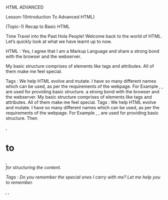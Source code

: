 
HTML ADVANCED

Lesson-1(Introduction To Advanced HTML)

(Topic-1) Recap to Basic HTML

Time Travel into the Past
Hola People! Welcome back to the world of HTML. Let’s quickly look at what we have learnt up to now.

HTML : Yes, I agree that I am a Markup Language and share a strong bond with the browser and the webserver.

My basic structure comprises of elements like tags and attributes. All of them make me feel special.

Tags : We help HTML evolve and mutate. I have so many different names which can be used, as per the requirements of the webpage.
For Example <html>, <head>, <body> are used for providing basic structure.
a strong bond with the browser and the webserver.
My basic structure comprises of elements like tags and attributes. All of them make me feel special.
Tags : We help HTML evolve and mutate. I have so many different names which can be used, as per the requirements of the webpage.
For Example <html>, <head>, <body> are used for providing basic structure.
Then <p>, <h1> to <h6>, <br> for structuring the content.

Tags : Do you remember the special ones I carry with me? Let me help you to remember. <div> <a>, <image>, <title>
The above tags helps you to make your web page more interactive.

Select the right answer
How can we change the size of an image?
`<img src="image.png" alt="200%">`
`<img src="image.png" height="20%" width="10%">`
`No you just cannot do it`
`<img src="image.png" size="200%">`


Attributes : Let me tell you a secret, tags alone won’t help you enjoy the entire journey. We make them interesting and effective. We have different names.

href : You can use me with the anchor tag
src : You can use me with the image tag

style : I rule the presentation of the document. You can use me in paragraphs, headings, body etc..

Can you help us add a hyperlink to our webpage?
<
href="https://www.instagram.com/intellect/">Come and learn to code !</
>

Tap the correct answer to fill in the blanks

`a/` | `a` | `div` | `/div`


(Topic-2) Addition to Basic HTML tags

Newly added
Fear of Missing Out. Nobody wants to miss out on anything these days, such is our digital world.
Did you know that style can be used as a HTML tag?
We can build a new form, a table, we can even prepare a list just by using the <form>, <table>, <li> tags.

Using style as an element is termed as embedded style.
Denotation: <style> & </style>
Location : It’s placed inside the head tag.
Usage: It lets you enhance the look and feel of the webpage.

Let’s see how it is done.
 <html>
	<head>
		<style>
			<-- All headings visible with purple text color -->
			h1 {
				color:purple;
			}
			<-- All paragraphs text print in blue color -->
			p {
				color:blue;
			}
			<-- Background color of the body should be powderblue -->
			body {
				background-color:powderblue;
			}
		</style>
	</head>
	<body>
		<-- This is a Heading -->
		<h1>Hey, We meet again!!</h1>
		<-- This prints a paragraph-->
		<p>This time with Advanced features.</p>
	</body>
</html>

This is how the changed screen looks.
`<image of the changed screen here/>/the html snippet above`
This is how it's done, using embedded style. We’ll be learning about the other new tags in the next module.

We just told you about using style as a HTML Tag, What is it termed as?
`embedded style`
`Select the right answer`
`tag styling`
`embedded style`
`just style`
`inline styling`

(Topic-3) Let’s Revise - Introduction To Advanced Html

Do you remember learning about an HTML element which can be used both as a tag and an attribute?
`Select the right answer`
`style`
`head`
`body`
`style`
`anchor`

We want to make the background color ‘blue’ for our webpage using embedded styling
<style>
	body {
background-color
: blue; }
</style>
`Tap the correct answer to fill in the blanks`
`head`
`body` | `head`

In HTML we have _________ type of heading tags.
`Select the right answer`
`6`
`7`
`8`
`6`
`5`

(Lesson-2) Creating an Input Field

(Topic-1) Enhancing The Basics HTML

Creating an Input field
You might have noticed quite often websites want you to type information like your name, passwords etc. Here is a simple solution, 
use the input tag.
It comes as a package, with various attributes like id, name, type, placeholder etc.
PS: Don’t panic people, we’ll explain these attributes in detail.

Denotation: <input>
Location : Place it as per your convenience
Usage: Let’s you take input from the user
Special Characteristic: It’s a self closing HTML Tag
Common Attributes: id, type, name, placeholder, value.

Let’s make this more clear in our heads:
 `<-- This will print a paragraph with text color red and a textbox -->`

<p style="color:red;">
	Hey, Yes you. Can I have   your number please:
	<input type="text" placeholder="Number please">
</p>

We just love the color red, so we stylized our paragraph.

See, now even we are able to gather input from the user.
`<mage-of-styled-<p>-tag-above>`
Did you notice, the use of placeholder attribute. Think about it, we’ll get back to it.

Try and display a radio button on the webpage.
`text` | `radio` | `ssubmit` | `checkbox`
`<-- this will display a Radio button--> ` 
`<input type="___"> Yes`

`<-- This will print a paragraph -->`
`<p>Are you enjoying this ride with us?</p>`
`<p> Sorry :D You ran out of options </p>`

(Topic-2) Let’s Create a Form

The Interactive Section

Do you remember filling and submitting an application form online? We can create one using the <form> element.
The simplest form comprises of Text fields, Radio Buttons, CheckBoxes and a ‘Submit’ button.
Hint: You can always make use of the <input> tag.

Denotation: <form> </form>
Location : Place it as per your convenience (<body>)
Usage: Lets user enter data and submit it
Tags Involved: <input>, <button>, <label>
Common Attributes: action, type, id, name, value

The term, used for placing one tag inside another is called _____
`Select the right answer`
`Nesting`
`Egg-Sitting`
`Looping`
`Nesting`
`Trekking`

Let us explain this to you using a small code.
 <-- This will create a form -->
`<form action="/my-handling-form-page">
	<-- A textbox shows with label 'Name' -->
	Name: <input type="text"><br/>
	<-- A textbox shows with label 'Email'-->
	Email: <input type="text"> <br/>
	<--   Radio buttons created for Selecting Male or Female -->
	Gender: <input type="radio" name="gender" value="male">Male
	<input type="radio" name="gender" value="female">Female <br/>
	<-- This will show a Submit button -->
	<button   type="submit">Submit</button>
</form>`
`<image-of-the-form snippet-above>`

There’s your webform!

Let’s change this to something you may prefer:
action: Lets you define the location, where your collected data is submitted
name, value: Lets you specify name, value for input element. Used as a reference when the form is submitted

Rearrange the below code for creating a simple form
`Drag & rearrange in the appropriate order`
`<form>`
`First Name: <input type="text"><br>`
`Last Name <input type="text">`
`</form>`

For creating a submit button, which attribute contains the “submit” value?

`type`
`name`
`class`
`That’s not even a question!`

(Topic-3) Let’s Table this!

Creating tables in HTML
We all know how important it is sometimes store information in a ordered manner. That’s what tables are there for.
In HTML we use <table> element to create one.
<tr>, <td>, <th> are used to create rows, cells and headers.

Denotation: <table></table>
Location : Inside the <body> element.
Usage: Lets you arrange data in rows & columns.
Tags Involved: <tr>, <td>, <th>.
Common Attributes: align, border, cellpadding, cellspacing.

Let’s create a table:
 <-- This will create a table with border -->
<table border="1">
	<-- This will create a row -->
	<tr>
		<-- This   prints a Heading-->
		<th>Dogs</th>
		<-- This prints another Heading-->
		<th>Cats</th>
	</tr>
	<-- This will   create another row -->
	<tr>
		<-- This will create a column-->
		<td>1</td>
		<-- This will create another   column -->
		<td>0</td>
	</tr>
</table>

`<image-of-created-table-snippet-above>`

We just drew a table
Headings, by default, are bold & center aligned.

Can you help us create a table by filling in the correct answers?
<table border=”1”>
	<__>
		<td>Gelato</td>
		<td>Blueberry</td>
	<__>
</table>
`Select the right answer`
`tf`
`style`
`row`
`tr`

(Topic-4) Creating a List

Can you help us choose all the elements to design a basic form
`Select one or more answers`
`<head>`
`<form>`
`<input>`
`<button>`

A table row is displayed using _____ and the column using _______ .

`Select one or more answers`
`<tr>`
`<th>`
`<td>`
`<tc>`

Which of the following elements do we use for defining the content of a list?
`Select the right answer`
`<list>`
`<li>`
`<il>`
`<ul>`


(Lesson-3) Time To Learn HTML5 !

(Topic-1) Introducing HTML5

Time to move-on
As they say, a new day brings new hope. Such is HTML5 to us.
It is the 5th and latest version of HTML.
It lets you include rich content like, animation, graphics, videos etc on your webpage and marks its presence with <!DOCTYPE html>.

Do you guys remember the html element for creating line breaks?
Select the right answer
`<space>`
`<tr>`
`<br>`
`<dr>`

HTML5 lets you build more interactive forms & web applications.

It removes the need for additional browser plugins.

For a better semantic structure, new elements like header, footer, article etc. are introduced.

Semantic, in layman’s terms means meaningful.

User Experience & User Design both can be enhanced using HTML5.

Leads to a search engine friendly website with new attributes.
Geo-Location support is also provided by HTML5.

Character Set used within the webpage can just be defined using <meta> tag and charset attribute in HTML5.
<meta charset=”UTF-8”>
`UTF-8`, default character encoding used by HTML5.

What are all the new features we get with HTML5?
`Select one or more answers`
`Better media support`
`Cross platform application development`
`New semantic elements to replace most of <div> elemen`ts
`Nothing different, it’s the same`


(Topic-2) Welcoming new elements

All new html elements
New friends have always been welcomed into our lives, so are new elements to HTML5.
<!DOCTYPE html>- for all browsers to be on the same page.
For semantic structure: <header>, <footer>, <article>, <section>, <nav>.
Media Tags: <audio, <video>, <canvas>.
Better Forms with: required, min, max, autofocus, <datalist>, <output> many more..

Time to say Goodbye !
<center> - Centered Alignment
<font>, <u>, <strike> - Font-color, size, underline and strike-through text
<dir> - Directory

Some deprecated attributes.
Elements Removed - width, height, rules, summary
Usage - Attributes of <table> for studying rows and columns.
Name - Specifies name of an input element, deprecated for <form>  but not other elements.
type - Deprecated for <script> used for writing javascript in HTML. Type helps you identify the content in-between.

(Topic-3) Time for some Brain Streak

HTML5 marked its presence with
Select the right answer
`<DOCTYPE! html>.`
`<!DOCTYPE html>.`
`<!HTML doctype>.`
`<!DOCTYPE>.`

Do you remember the names of the newly added tags in HTML5?
Select one or more answers
`<canvas>`
`<div>`
`<header>`
`<audio>`

Which tag can be used for defining character encoding?
`Select the right answer`
`<charset>`
`<div>`
`<meta>`
`<audio>`

What are the various tags not present in HTML5?
`Select one or more answers`
`<center>`
`<font>`
`<u>`
`<audio>`


(Lesson-4) Providing A Semantic Structure

(Topic-1) Header of a webpage

Content that goes on the top
‘Semantic’ signifies meaning or finding logic. So, semantic elements clearly know their content.
To provide a semantic structure using HTML5, we generally ‘Divide and slay’.
Let’s start with the header element.

<image-showing-correct-html-page-structure-header-navigation-content-<aside>-or-<sidebar>-<footer>->

Just like a blog in a magazine has a header where the names goes, for a webpage we follow the same notion.
Denotation: <header> </header>
Location : Inside the <body>
Usage: Acts as a safeplace for your headings(<h1>..<h6>),introductory content. You can even place your website’s logo here.

Let’s take a quick look.
 <header>
	<-- This will print a Heading -->
	<h1>Always bold and big!</h1>
	<-- This will print another Heading -->  
	<h2>Don't underestimate me</h2>
 <header>

<image-of-snippet-above->

We can use as many headers as we want in a webpage.
Making life easier for headings.

Why do you think Semantics is important?
`Select one or more answers`
`For a better structure of a website`
`Makes code more efficient and readable.`
`Just for fun and gags.`
`Provides better accessibility to a webpage`

(Topic-2) Footer of a webpage!

The last section.
<image-showing-footer-section-of-a-web-page->
The same magazine blog would have a footer where the author’s name goes.
In HTML5, Contact information, other web links, Copyright etc of a webpage is segregated using <footer> element.
Denotation: <footer> </footer>.
Location : Inside the <body>.

Let’s have a look at this small code:
 <-- This will create a footer of the webpage -->
<footer>
	<-- This will print a paragraph -->
	<p>
		<-- This will   create a hyperlink with Text Contact -->
		<a href="contact.php"> Contact</a>
		<-- This will create a hyperlink with   Text Blog-->
		<a href="blog.php"> Blog</a>
	</p>
	<-- This will print another paragraph -->
	<p>All rights   reserved</p>
</footer>
You would have noticed, this is the footer content for most websites.
<image-of-footer-snippet-above->

What, according to you, are the purposes that the footer serves?
`Select one or more answers`
`Section for adding messages or reviews.`
`Section for displaying authorship, copyright information.`
`Ignores that section of the webpage.`
`Better Semantic structure and displaying related links`


(Topic-3) The Navigation Section
<image-of-navigation-part->
The menu card in a restaurant has pages marked that guide you to the respective food sections.
The major navigational links of a webpage are like a menu, About etc. are gathered together under the <nav> element.
Denotation: <nav> </nav>.
Location : Inside the <body>.
Creates a neat horizontal menu for major navigational links.

Let’s see how it is done!
 <-- This will create a section in webpage where links are present -->
<nav>
	<-- This will print a paragraph -->
	<p>  
		<-- This will print the texts in bold -->
		<b>Major links of a webpage</b>
	</p>
	<-- This will create a   hyperlink with text About -->
	<a href="About.html"> About</a>
	<-- This will create a hyperlink with text Gallery -->  
	<a href="Gallery.html"> Gallery</a>
	<-- This will create a hyperlink with Text Blog-->
	<a href="Blog.html">   Blog</a>
	<-- This will create a hyperlink with Text Menu -->
	<a href="Menu.html"> Menu</a>
</nav>

<image-of-snippet-above->

We hope you remember using the <b> tag for styling characters in bold.

We can use the <nav> element within the <header> element?
`Select the right answer`
`True`
`False`

(Topic-4) Let’s take a step back!

The following elements <header>, <footer>, <article>, <nav> are together called _____:

`Global Attributes`
`Multimedia Elements`
`Semantic Elements`
`Graphic Elements`

_____ element serves to encapsulate a group of links that works as a collection of offsite links, site navigation, major webpage links.
`Tap the correct answer to fill in the blanks`
`head`
`nav`

Can there be more than one header or footer in a web document?
`Select the right answer`
`True`
`False`

(Lesson-5) More To Semantic Structure

(Topic-1) The Generic Section

It’s different from <div>
Just like a small paragraph on a book’s page.
The section element in HTML5 comprises of the descriptive content like paragraphs of a webpage ,which can be grouped by different headings.
Denotation: <section> </section>.
Location : Inside the <body>.
Usage: Marking up different sections of a webpage

Check this out!
 <-- This will create a section in webpage -->
<section>
	<-- This will print a Heading-->
	<h3> A day in the life of a   sloth</h3>
	<-- This will print a Paragraph -->
	<p>Sloths have always been a spirit animal, for people who love to   sleep.</p>
	<-- This will print another Paragraph -->
	<p>But they only sleep upto 10 hours a day.</p>
</section>

<-- This will create another section in webpage -->
<section>
	<-- This will print a Heading-->
	<h3>Are they really   so slow?</h3>
	<-- This will print a Paragraph -->
	<p>No, they just conserve energy.</p>
</section>
Have a sloth day!
<image-of-<section>-snippet-above>
Learning- The content inside <div> does not have a special meaning whereas in.
<section> our core intention is to divide on the basis of meaning.

How can we distinguish between two section tags?
`Add different headings to them.`
`How does it matter?`
`Place it inside the <nav>.`
`No, we cannot do that.`


(Topic-2) Streamlining the content

Just another article!
Just like an article which is unique and independent. 
The <article> contains content like blog/forum posts. The comment is also an example.
Denotation: <article> </article>.
Location : Inside the <body>.
Usage: Reusable, meaningful, independent components of a webpage.

Give us chance to explain this:
 <-- This will create an article content-->
<article>
	<-- This will print a Heading-->
	<h2>Avengers: Infinity War</h2>
	<-- This will print a Paragraph -->
	<p>
		It's going to be an epic. Thanos, dude you need to relax.
	</p>
	<--   This will print another Paragraph -->
	<p>
		For reviews, keep following the article.
	</p>
</article>

It’s worth the wait.
<img-of-<article>-snippet-above>
<article> can always be used as a child to the <section>.

Can <article> be a part of <section> element?
`Select the right answer`
`True`
`False`

(Topic-3) The aside element

Last but not least.
Remember this sidebox Did you know, we encountered while reading?
Content which is indirectly related to the main content, but is still important, is clubbed together under the <aside> element, tangentially.
Denotation: <aside> </aside>.
Location: Inside the <body>.
Usage: Used as a sidebar; additional content which makes the main content look more useful can be placed inside <aside>.

 <body>
	<-- This will print a paragraph -->
	<p>
		Tony Stark is a part of the movie Infinity Wars.
	</p>
	<-- This will   create a sidebar -->
	<aside>
		<-- This will print a Heading-->
		<h4>Tony Stark</h4>
		<-- This will print a   paragraph -->
		<p>He is the Iron Man !!</p>
	</aside>
</body>
This will surely help you understand it in a better way.
<img-of-snippet-above->
Content is about Infinity Wars, and reference to Tony Stark is the additional information we’ve provided.

Can we use the <aside> element within the <article> element ?
`Select the right answer`
`Yes`
`No`

(Topic-4) Time to brush up!

<aside> can be used as a ______ .?
`Select the right answer`
`Navbar`
`Menubar`
`Sidebar`
`Nobar`

____ is independent and complete from another content.
`Select the right answer`
`<aside>`
`<title>`
`<article>`
`class`

(Lesson-6) Multimedia Elements

(Topic-1) The Audio Support

Let it play!
Who doesn’t enjoy good music!
HTML5 lets you embed music to your webpage.
Achieved using the <audio>, <source> tags.
PS: <source> can be replaced with the src attribute.
Don’t worry! We’ll learn about this via various examples.

Denotation: <audio> </audio>.
Location : Inside the <body>.
Tags Involved: <source>.
Major Attributes Involved: src, type, controls.

Let’s learn about these elements:
 <body>
	<-- This will load an audio -->
	<audio controls="controls">
		<-- This refers the main source of the audio   -->
		<source src ="music.mp3" type="audio/mpeg" >
	</audio>
	<-- This will print a paragraph -->
	<p>
		<--   This will print the text bold-->
		<b>Note:</b>
		The audio tag is not supported in Internet Explorer 8 and earlier   versions.</p>
</body>

Let’s check this out!
<img-of-above-page-displaying-audo-player>
controls: Provides you with the playback functionalities (play, pause, volume).
src: Lets you add URL to embed. Can replace <source> if added with <audio>.
type: Specifies the supported format for audio.

Can we define more than one <source> element in <audio>?
`Select the right answer`
`True` | `yes cos it allows browser choose the supported format`
`False`

(Topic-2) The Video Support

Videos easily catch a user’s attention.
Want to embed a video to your webpage? Here is the <video> element:
Denotation: <video> </video>.
Location : Inside the <body>.
Tags Involved: <source>.
Major Attributes Involved: src, type, controls, width, height, autoplay

Let’s see how we can achieve this:
 <body>
	<-- This will load a video which starts automatically-->
	<video controls="controls" width="200" height="200"   autoplay>
		<-- This refers the main source of the video -->
		<source src="walking_video.mp4" type="video/mp4">
	</video>
	<-- This will print a paragraph -->
	<p>Here is a video for you!!</p>
</body>
<img-of-<video-tag-above->

Adding autoplay, plays the video on webpage load. 
Can also be used for <audio>.
Try adding poster=”URL.png” attribute to the <video>.
Hint: poster lets you add a static frame to the video before the user plays it.

What are all the attributes that can be used with the <video> element?
`Let’s just say all of them?`
`Select the right answer`
`height`
`src`
`poster`
`Let’s just say all of them?`

What will happen if the height and width of the video are not set while the video loads?
`Select the right answer`
`page flickers`
`page does not load`
`page crashes`
`None`

(Topic-3) The Embed Element

Need some extra content?
Seeking help sometimes adds more strength to the task, we can make our web page more interactive by:
Adding third-party/external content to the webpage using <embed>
Denotation: <embed>.
Location: Inside the <body>.
Major Attributes Involved: src, type, width, height.

Let’s try embedding to the document:
 <-- This will create a container for adding an external content-->
<embed src="embed.mov" type="video/quicktime" width="300" height="200" >

<img-of-embeded-stuff-above->
	<-- This will print a paragraph -->
	<p> Embedded a quick video!! </p>

Additional Notes:
Most of the attributes <audio>, <video> and <embed>, can be kept on mute initially, using the muted attribute.
For removing autoplay you have to remove the attribute rather than assigning it’s value as false.

Which attributes help in adjusting the display of embedded content ---?
`Select the right answer`
`height/width`
`poster`
`looped`
`You cannot change for embedded plugins.`

(Topic-4) Try and Answer !

What indicates the browser should begin playing a video after page load, once enough content has been received?
`Select the right answer`
`autoplay`
`autoload`
`auto-buffer`
`buffer`

Which attributes allows users to control volume, playbacks etc.?
`Select the right answer`
`list`
`play`
`controlback`

Which tag is used to define multiple media types for media elements audio and video ?
`Select the right answer`
`<canvas>`
`<sound>`
`<source>`
`<type>`

(Lesson-7) New Additions to form elements
(Topic-1) New form attributes

Making forms more exciting!
With HTML5, forms have become more munchable. 
Let’s learn about them:
<form autocomplete=”on/off”>
Provides an auto-completion option via the browser.
On submitting and reloading the form, it provides the suggestion of the values previously entered.

<fieldset>
Groups together the related elements.
Better view by distinguishable sections.
<input>, <label>, <legend> are nested in.

<legend>
To provide a name/title to the <fieldset>

Wait, we’ll show how it is done.
 <-- This will create a form -->
<form>
	<-- This will create a container for storing similar elements-->
	<fieldset size="30">
		<-- This will provide a name for fieldset -->
		<legend>Contact Information:</legend>
		<-- This will   create a textbox for Email -->
		Email Address Please: <input type="text"><br>
		<-- This will create a textbox for   Phone number-->
		Phone Number Please: <input type="text"><br>
	</fieldset>
<form>

See, we told you it’s easy to achieve.
<img-of-<field-set-field>-above->

Let’s clear our concepts:
`answer`
`<form> <--------------------> Creating Exciting forms`
`<fieldset> <------------------> Similar content`
`<input>  <-------------------> Place to write`
`autocomplete <-------------> An Attribute`

`Question`
`Click to match the appropriate answers`
`<form>`          <---------> `place to write`
`<fieldset>`      <---------> `Creating Exciting forms`
`<input>`         <--------->  `An Attribute`
`autocomplete`    <--------->  `Similar content`


(Topic-2) New Input Elements

Let’s see what <input> has to offer!
Some more attributes have been introduced to <input>.
Have you ever noticed the text displayed in the text field before you enter something? That’s achieved using a placeholder attribute.
 Name: <input type="text" placeholder="ENTER YOUR NAME">

Some fields are supposed to be made mandatory for form submission. It’s easy, just use the required attribute.
 <-- This will create a form -->
<form>
	<-- This will create a textbox for Username -->
	User Name: <input type="text"   required>
	<-- This will create a textbox for Password-->
	Password :<input type="text" required>
</form>

Then we have different values for the type attribute:
<input type=”password”> Masks the password after we enter it.
<input type=”date”> Lets you enter date in YYYY-MM-DD format.
<input type=”number”> Collects numbers either integer or decimal.
<input type=”email”> Helps to enter an email in the abc@mail.com format.
<input type=”url”> Lets you enter an absolute URL.

On the loading of a web page the cursor is automatically placed inside that box bringing it into focus.

Lets you validate your field against a regular expression.

(Topic-3) Test Your Knowledge

Let’s brush up on what we’ve learnt!
___ is the attribute in HTML5 which lets you add a placeholder text in the form?
`Select the right answer`
`text`
`placeholder`
`type`
`img`

To which attribute do we assign values like email, number text etc..?
`Select the right answer`
`src`
`name`
`type`
`img`

Grouping together similar fields is achieved by using <____> element and providing a name to it is achieved by <____> element
`Select the right answer`
`fieldset, header`
`header, legend`
`fieldset, legend`
`legend, titans`

Which attribute lets you validate your field against a regular expression?
`Select the right answer`
`placeholder`
`pattern`
`type`

(Lesson-8) Some exciting feature by HTML5
(Topic-1) Content is Editable

You can edit your content!
Typing and then deleting your texts, it’s more friendly when your content is editable.
HTML5 also provides this simple feature of editing your content.
Achieved by using the attribute contenteditable.
We just have to set it as true <p contenteditable=”true”>.

This is how you can edit.
 <p contenteditable="true">
	  Hey people !!
</p>
<img-of-editable-<p>-tag-above->
Want just 1 exclamation? Use backspace.
<img-of-editable-<p>-tag-above-with-1-exclamation-redited-or-removed->

Does <input contenteditable> and <input contenteditable=”true”> mean the same?
`Select the right answer`
`Yes`
`No`

(Topic-2) Drag and Drop

Dragged and Dropped accomplished.
Rearranging your bookshelf, grouping all the same genres in one corner and Nicholas Sparks in another.
Any element can be dragged and dropped within the HTML page.
Achieved by setting draggable= ”true”.
Then we decide which elements are to be dragged and where.

ondragstart an event to be defined using Javascript on the element to be dragged.

ondragover an event to specify where data can be dropped.
You can learn about making it functional from our Javascript course.

What are all the elements you think can be made draggable?
`Select the right answer`
`image`
`links`
`selected text`
`All of the above`


(Topic-3) The <script> Tag

Introducing Javascript to HTML.
You can't light a torch without batteries, such is Javascript to HTML
<script>- the place where all our Javascript content goes.
FYI: Javascript is the most common client- side scripting language.
It makes your HTML content more dynamic and functional.

It’s easily rendered by the browser.
<script> and </script> can be placed both inside the <head> and <body>.
Attributes such as src, type, charset etc can be used with the <script> element.
So you can also add an external script file using the attributes involved in HTML.

What, according to you, can the type be assigned to when used with <script>?
`Select the right answer`
`type=”number”`
`type=”language”`
`type="text/javascript"`
`type=”time”`

`answer`
`On a roller-coaster! It is assigned as text/ javascript.(P.S. It’s no longer needed in HTML5)`

(Topic-4) Canvas your ideas

Graphics, charts, animations etc. can be added to HTML using <canvas> element.
You can mix it up with Scripting to make it more functional(canvas scripting API).
<canvas> requires a closing tag, </canvas>.
Attributes such as id, height, width can be used with it.

Let’s see how it is done:
 <-- This will create a container with specific width, height and border -->
<canvas id="createCanvas" width="100"   height=50"style="border:1px solid ;">
</canvas>
<img-of-above-canvas>-snippet->
This is the basic structure.

After that, we can add animation and colors to it using Javascript and CSS.

Which attributes helps you provide reference to the canvas in the <script>?
`Select the right answer`
`src`
`id`
`value`
`name`

(Topic-5) Little Brain Tweeks

Which of the following elements is used for canvas graphics?
`Select the right answer`
`<graphic>`
`<canvas>`
`<style>`
`It isn’t possible !`

Can you match the following with the respective elements?
`answer`:
`Editing the content` + `contenteditable=”true”`
`Making HTML dynamic` + `<script>`
`Dragging the button` + `draggable=”true”`
`Adding graphics` + `<canvas>`

`Question`

`Click to match the appropriate answers`
`Editing the content`  | `draggable=”true”`
`Making HTML dynamic`   | `<canvas>`
`Dragging the button`   | `<script>`
`Adding graphics`        | `contenteditable=”true”`


Can you list out the events related to draggable?

`ondragstart`
`ondragover`
`here`
`pick`

(Lesson-9) Wrapping Up

(Topic-1) It's a wrap

Hey, we have come a long way from where we started, Let’s go back down the path.

We started with the basic HTML elements- <head>, <html>, <body>.
Tags used for structuring <p>, <h1>..<h6>, <br>, <div>.

Tags that make documents interactive <a>, <image>, <title>.

Attributes always ready to help HTML Tags- href, src, style.
We learnt that style can be used as a <style> tag, termed as an embedded style.

We created an input field using <input>.
Added attributes like id, type, name, value.
We learnt to create a simple <form>.
We nested <input>, <button>, <label> inside the <form>.
We made the form dynamic by using action, also provided a name and value to it.

We learnt to store our data in tables using <table>.
Added a new row (<tr>), a column (<td>) and a header(<th>).

We felt the need for creating lists.
<ol> for ordered list, <ul> for unordered lists
Defined the element using <li>.

Wholeheartedly, we welcomed HTML5.

Starting with <!DOCTYPE html>, we learnt to define character encoding .
<meta charset=”UTF-8”>

We welcomed some new elements and waved goodbye to old ones.

Then Semantics, gained our focus.

So we learnt about content which can be placed in <header>.

Authorship, Copyrights placed inside <footer>.

How the major links on the website enters the <nav>.

We narrowed it down even further and learnt that:
The Descriptive content is placed under <section>.

<article> is a specific or a separate portion of the content.
And how the <aside> element indirectly helps.

With loud music on, which we added using <audio>.

Some funny videos of the panda <video>.
We did <embed> some third party plugins.

We learnt about how to create more interactive forms.

Autocomplete provides an option for autofill.
Similar content for a form can be grouped using <fieldset>.

<legend> is used to name that <fieldset>.

New attributes to the <input> were introduced.

For making field mandatory for submission we used required.

Bringing a field into focus on page load was achieved by using autofocus.

type was provided with more values like password, email, date, url etc.

We used pattern to validate our fields against an expression.

We moved a little ahead to understand some more features of HTML.

We learnt content can be made editable by contenteditable.

`draggable` is set to true for dragging elements from one place and dropping them.

Making HTML more functional using Javascript.
It is included under the <script> element.

Animations, graphics were included using <canvas>.

Kudos to us! We have successfully completed our mission.


(Lesson-10) The End of Resistance

(Topic-1) The End of Resistance

Quizzing up!

The ____ element is used to define a distinguishable unit of content such as a blog post, comment, article etc.

`Select the right answer`
`blog`
`article`
`post`
`img`

In HTML tables a table header is defined by?

`Select the right answer`
`<tr> tag`
`<td> tag`
`<th> tag`
`<head> tag`

When placing the ____ attribute on a field it should cause a supporting browser to immediately focus this field once the page is loaded.

`Select the right answer`
`autofill`
`autoplace`
`autofocus`
`autocomplete`

In HTML5, it is possible to validate data entry by setting the ____ attribute for the field
`Select the right answer`
`validate`
`required`
`restrict`
`allow`

<video controls="controls" autoplay>
	<source src="song.mp4" type="video/mp4" />
</video>
Which of the following statements are correct?

`Select one or more answers`
`The video plays when the page loads.`
`Mp4 won’t be supported`
`It will give you an error.`
`The video successfully gets embedded.`

How to make an element draggable?

`Select the right answer`
`<div drag="true" />`
`<div draggable =”true”/>`
`<div type=”drag”>`
`You cannot drag an element.`

The most sensible way to divide the document logically is:

`Select the right answer`
`<div></div>`
`<p></p>`
`<span></span>`
`<section>/<section>`

Which of the following attributes adds audio controls, like play, pause, and volume?

`Select the right answer`
`video`
`controls`
`source`
`autoplay`

The HTML5 document used to create graphics using scripting is _______?

`Select the right answer`
`<canvas>`
`<img>`
`<mark>`
`<figure>`

What is the html form element used to select or enter user data?

`Select the right answer`
`<link>`
`<group>`
`<input>`
`<label>`

The content can be made editable, but how?

`Select the right answer`
`contenteditable=true`
`content=true`
`content=editable`
`type= editable`

Which element may be used within content to represent material that is indirectly related(tangential)?

`Select the right answer`
`nav`
`article`
`aside`
`class`